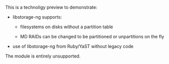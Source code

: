 
This is a technoligy preview to demonstrate:

- libstorage-ng supports:

  * filesystems on disks without a partition table

  * MD RAIDs can be changed to be partitioned or unpartitions on the fly

- use of libstorage-ng from Ruby/YaST without legacy code

The module is entirely unsupported.

